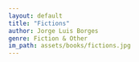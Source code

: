 ```yaml
---
layout: default
title: "Fictions"
author: Jorge Luis Borges
genre: Fiction & Other
im_path: assets/books/fictions.jpg
---
```

